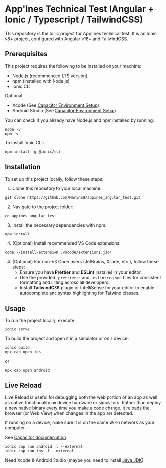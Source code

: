 # App'Ines Technical Test (Angular + Ionic / Typescript / TailwindCSS)

This repository is the Ionic project for App'ines technical test.
It is an Ionic v8+ project, configured with Angular v18+ and TailwindCSS.

## Prerequisites

This project requires the following to be installed on your machine:

- Node.js (recommended LTS version)
- npm (installed with Node.js)
- Ionic CLI

Optional :

- Xcode (See [Capacitor Environment Setup](https://capacitorjs.com/docs/getting-started/environment-setup))
- Android Studio (See [Capacitor Environment Setup](https://capacitorjs.com/docs/getting-started/environment-setup))

You can check if you already have Node.js and npm installed by running:

```
node -v
npm -v
```

To install Ionic CLI:

```
npm install -g @ionic/cli
```

## Installation

To set up this project locally, follow these steps:

1. Clone this repository to your local machine:

```
git clone https://github.com/MarinSH/appines_angular_test.git
```

2. Navigate to the project folder:

```
cd appines_angular_test
```

3. Install the necessary dependencies with npm:

```
npm install
```

4. (Optional) Install recommended VS Code extensions:

```
code --install-extension .vscode/extensions.json
```

4. (Optional) For non-VS Code users (JetBrains, Xcode, etc.), follow these steps:
   - Ensure you have **Prettier** and **ESLint** installed in your editor.
   - Use the provided `.prettierrc` and `.eslintrc.json` files for consistent formatting and linting across all developers.
   - Install **TailwindCSS** plugin or IntelliSense for your editor to enable autocomplete and syntax highlighting for Tailwind classes.

## Usage

To run the project locally, execute:

```
ionic serve
```

To build the project and open it in a simulator or on a device:

```
ionic build
npx cap open ios
```

or

```
npx cap open android
```

## Live Reload

Live Reload is useful for debugging both the web portion of an app as well as native functionality on device hardware or simulators. Rather than deploy a new native binary every time you make a code change, it reloads the browser (or Web View) when changes in the app are detected.

If running on a device, make sure it is on the same Wi-Fi network as your computer.

See [Capacitor documentation](https://capacitorjs.com/docs/guides/live-reload)

```
ionic cap run android -l --external
ionic cap run ios -l --external
```

Need Xcode & Android Studio (maybe you need to install [Java JDK](https://www.oracle.com/fr/java/technologies/downloads/#jdk17-mac))

